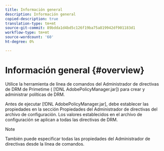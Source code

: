 ```yaml
---
title: Información general
description: Información general
copied-description: true
translation-type: tm+mt
source-git-commit: 89bdda1d4bd5c126f19ba75a819942df901183d1
workflow-type: tm+mt
source-wordcount: '60'
ht-degree: 0%

---
```



# Información general {#overview}

Utilice la herramienta de línea de comandos del Administrador de directivas de DRM de Primetime ( [!DNL AdobePolicyManager.jar]) para crear y administrar políticas de DRM.

Antes de ejecutar [!DNL AdobePolicyManager.jar], debe establecer las propiedades en la sección Propiedades del Administrador de directivas del archivo de configuración. Los valores establecidos en el archivo de configuración se aplican a todas las directivas de DRM.

>[!NOTE]
>
>También puede especificar todas las propiedades del Administrador de directivas desde la línea de comandos.